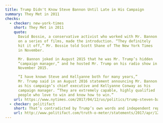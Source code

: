 ```yaml
---
title: Trump Didn't Know Steve Bannon Until Late in His Campaign
summary: They Met in 2011
checks:
  - checker: new-york-times
    short: They Met in 2011
    quote:
      David Bossie, a conservative activist who worked with Mr. Bannon
      on a series of films, made the introduction. “They definitely
      hit it off,” Mr. Bossie told Scott Shane of The New York Times
      in November.

      Mr. Bannon joked in August 2015 that he was Mr. Trump’s hidden
      “campaign manager,” and he hosted Mr. Trump on his radio show in
      November 2015.

      “I have known Steve and Kellyanne both for many years,”
      Mr. Trump said in an August 2016 statement announcing Mr. Bannon
      as his campaign’s chief executive and Kellyanne Conway as his
      campaign manager. “They are extremely capable, highly qualified
      people who love to win and know how to win.”
    url: https://www.nytimes.com/2017/04/12/us/politics/trump-steven-bannon-fox-business-news-interview.html
  - checker: politifact
    short: That’s contradicted by Trump’s own words and independent reporting.
    url: http://www.politifact.com/truth-o-meter/statements/2017/apr/12/donald-trump/did-he-or-didnt-he-trump-contradicts-himself-wheth/
---
```

